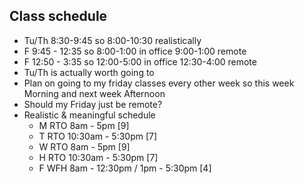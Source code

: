 ## Class schedule
- Tu/Th 8:30-9:45 so 8:00-10:30 realistically
- F 9:45 - 12:35 so 8:00-1:00 in office 9:00-1:00 remote
- F 12:50 - 3:35 so 12:00-5:00 in office 12:30-4:00 remote
- Tu/Th is actually worth going to
- Plan on going to my friday classes every other week so this week Morning and next week Afternoon
- Should my Friday just be remote?
- Realistic & meaningful schedule
  - M RTO 8am - 5pm [9] 
  - T RTO 10:30am - 5:30pm [7]
  - W RTO 8am - 5pm [9]
  - H RTO 10:30am - 5:30pm [7]
  - F WFH 8am - 12:30pm / 1pm - 5:30pm [4]
